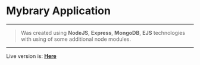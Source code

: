 # Mybrary Application
---

 
> Was created using **NodeJS**, **Express**, **MongoDB**, **EJS** technologies with using of some additional node modules. 
 ---

Live version is:  **[Here](https://mybrary-arhis.herokuapp.com/)**